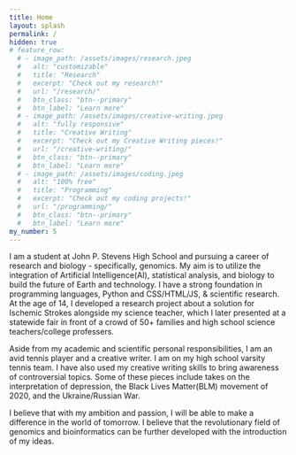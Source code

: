 ```yaml
---
title: Home
layout: splash
permalink: /
hidden: true
# feature_row:
  # - image_path: /assets/images/research.jpeg
  #   alt: "customizable"
  #   title: "Research"
  #   excerpt: "Check out my research!"
  #   url: "/research/"
  #   btn_class: "btn--primary"
  #   btn_label: "Learn more"
  # - image_path: /assets/images/creative-writing.jpeg
  #   alt: "fully responsive"
  #   title: "Creative Writing"
  #   excerpt: "Check out my Creative Writing pieces!"
  #   url: "/creative-writing/"
  #   btn_class: "btn--primary"
  #   btn_label: "Learn more"
  # - image_path: /assets/images/coding.jpeg
  #   alt: "100% free"
  #   title: "Programming"
  #   excerpt: "Check out my coding projects!"
  #   url: "/programming/"
  #   btn_class: "btn--primary"
  #   btn_label: "Learn more"
my_number: 5      
---
```

<!-- <br/>
{% include feature_row %} -->
<p>I am a student at John P. Stevens High School and pursuing a career of research and biology - specifically, genomics. My aim is to utilize the integration of Artificial Intelligence(AI), statistical analysis, and biology to build the future of Earth and technology. I have a strong foundation in programming languages, Python and CSS/HTML/JS, & scientific research. At the age of 14, I developed a research project about a solution for Ischemic Strokes alongside my science teacher, which I later presented at a statewide fair in front of a crowd of 50+ families and high school science teachers/college professers. </p>

<p>Aside from my academic and scientific personal responsibilities, I am an avid tennis player and a creative writer. I am on my high school varsity tennis team. I have also used my creative writing skills to bring awareness of controversial topics. Some of these pieces include takes on the interpretation of depression, the Black Lives Matter(BLM) movement of 2020, and the Ukraine/Russian War.</p>

<p>I believe that with my ambition and passion, I will be able to make a difference in the world of tomorrow. I believe that the revolutionary field of genomics and bioinformatics can be further developed with the introduction of my ideas.</p>